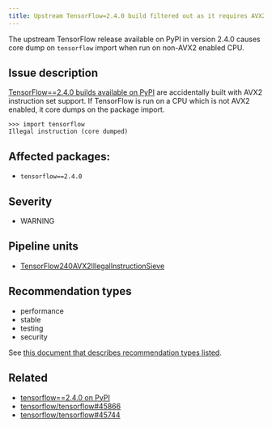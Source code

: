 ```yaml
---
title: Upstream TensorFlow=2.4.0 build filtered out as it requires AVX2 instruction set support which is not available
---
```


The upstream TensorFlow release available on PyPI in version 2.4.0 causes core
dump on ``tensorflow`` import when run on non-AVX2 enabled CPU.

## Issue description

[TensorFlow==2.4.0 builds available on PyPI][1] are accidentally built with
AVX2 instruction set support. If TensorFlow is run on a CPU which is not AVX2
enabled, it core dumps on the package import.

```console
>>> import tensorflow
Illegal instruction (core dumped)
```

## Affected packages:

 * ``tensorflow==2.4.0``

## Severity

 * WARNING

## Pipeline units

 * [TensorFlow240AVX2IllegalInstructionSieve](https://thoth-station.ninja/docs/developers/adviser/thoth.adviser.sieves.html#thoth.adviser.sieves.TensorFlow240AVX2IllegalInstructionSieve)

## Recommendation types

 * performance
 * stable
 * testing
 * security

See [this document that describes recommendation types
listed](http://thoth-station.ninja/recommendation-types).

## Related

 * [tensorflow==2.4.0 on PyPI][2]
 * [tensorflow/tensorflow#45866][2]
 * [tensorflow/tensorflow#45744][3]

[1]: https://pypi.org/project/tensorflow/2.4.0/
[2]: https://github.com/tensorflow/tensorflow/issues/45866
[3]: https://github.com/tensorflow/tensorflow/issues/45744
